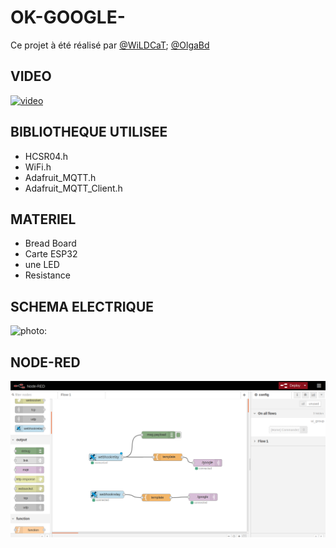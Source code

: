 # OK-GOOGLE-
Ce projet à été réalisé par [@WiLDCaT](https://github.com/wildcat7534); [@OlgaBd](https://github.com/olgaBd)

## VIDEO

[![video](https://img.youtube.com/vi//0.jpg)](https://www.youtube.com/watch?v=)

## BIBLIOTHEQUE UTILISEE
+ HCSR04.h
+ WiFi.h
+ Adafruit_MQTT.h
+ Adafruit_MQTT_Client.h


## MATERIEL
- Bread Board
- Carte ESP32
- une LED
- Resistance



## SCHEMA ELECTRIQUE

![photo: ]()

## NODE-RED

![photo: ](okGoogle_node-red.png)
